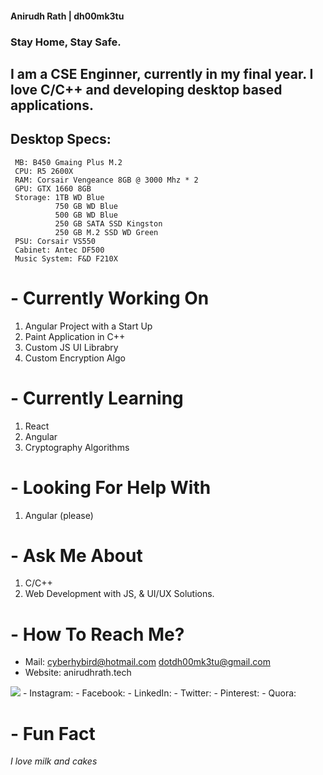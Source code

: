 #### Anirudh Rath | dh00mk3tu 
###  Stay Home, Stay Safe.

##   I am a CSE Enginner, currently in my final year. I love C/C++ and developing desktop based applications. 
##   Desktop Specs: 
     MB: B450 Gmaing Plus M.2
     CPU: R5 2600X 
     RAM: Corsair Vengeance 8GB @ 3000 Mhz * 2
     GPU: GTX 1660 8GB
     Storage: 1TB WD Blue
              750 GB WD Blue 
              500 GB WD Blue
              250 GB SATA SSD Kingston 
              250 GB M.2 SSD WD Green
     PSU: Corsair VS550
     Cabinet: Antec DF500 
     Music System: F&D F210X
     
# - Currently Working On 
  1. Angular Project with a Start Up
  2. Paint Application in C++
  3. Custom JS UI Librabry 
  4. Custom Encryption Algo 
  
# - Currently Learning 
  1. React 
  2. Angular 
  3. Cryptography Algorithms 
  
# - Looking For Help With 
  1. Angular (please)
  
# - Ask Me About 
  1. C/C++
  2. Web Development with JS, & UI/UX Solutions.
  
# - How To Reach Me?
  - Mail: cyberhybird@hotmail.com
           dotdh00mk3tu@gmail.com
  -  Website: anirudhrath.tech
  <img src="https://www.google.co.in/url?sa=i&url=https%3A%2F%2Fwww.flaticon.com%2Ffree-icon%2Finstagram-logo_87390&psig=AOvVaw1pdXTDWd_7r5y3CcGyoQVz&ust=1595257233809000&source=images&cd=vfe&ved=0CAIQjRxqFwoTCKjDhtqA2eoCFQAAAAAdAAAAABAP">
  -  Instagram: <https://www.instagram.com/dh00mk3tu/>
  -  Facebook: <https://www.facebook.com/dh00mk3tu/>
  -  LinkedIn: <https://www.linkedin.com/in/dh00mk3tu/>
  -  Twitter: <https://twitter.com/dh00mk3tu>
  -  Pinterest: <https://in.pinterest.com/dh00mk3tu>
  -  Quora: <https://www.quora.com/profile/Anirudh-Rath>
     
# - Fun Fact
   _I love milk and cakes_

